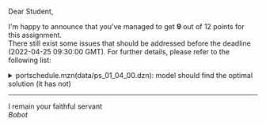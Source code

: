 Dear Student,

I'm happy to announce that you've managed to get **9** out of 12 points for this assignment.\
There still exist some issues that should be addressed before the deadline (2022-04-25 09:30:00 GMT). For further details, please refer to the following list:

<details><summary>portschedule.mzn(data/ps_01_04_00.dzn): model should find the optimal solution (it has not)</summary></details>

-----------
I remain your faithful servant\
_Bobot_